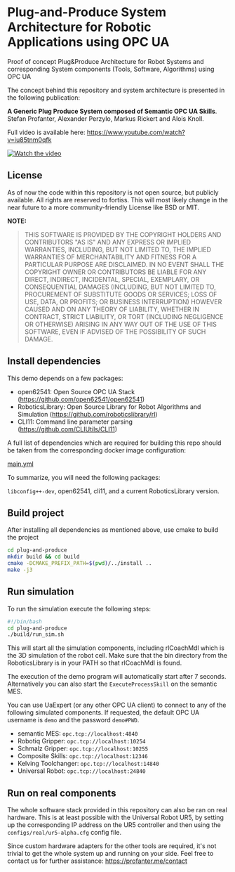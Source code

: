 # Plug-and-Produce System Architecture for Robotic Applications using OPC UA

Proof of concept Plug&amp;Produce Architecture for Robot Systems and corresponding System components (Tools, Software, Algorithms) using OPC UA

The concept behind this repository and system architecture is presented in the following publication:


**A Generic Plug Produce System composed of Semantic OPC UA Skills**.
Stefan Profanter, Alexander Perzylo, Markus Rickert and Alois Knoll.

Full video is available here: https://www.youtube.com/watch?v=iu85tnm0qfk

[![Watch the video](plug-produce-skills-simulation.gif)](https://www.youtube.com/watch?v=iu85tnm0qfk)

## License

As of now the code within this repository is not open source, but publicly available. All rights are reserved to fortiss.
This will most likely change in the near future to a more community-friendly License like BSD or MIT.

**NOTE:**
> THIS SOFTWARE IS PROVIDED BY THE COPYRIGHT HOLDERS AND CONTRIBUTORS "AS IS"
> AND ANY EXPRESS OR IMPLIED WARRANTIES, INCLUDING, BUT NOT LIMITED TO, 
> THE IMPLIED WARRANTIES OF MERCHANTABILITY AND FITNESS FOR A PARTICULAR 
> PURPOSE ARE DISCLAIMED. IN NO EVENT SHALL THE COPYRIGHT OWNER OR CONTRIBUTORS 
> BE LIABLE FOR ANY DIRECT, INDIRECT, INCIDENTAL, SPECIAL, EXEMPLARY, OR 
> CONSEQUENTIAL DAMAGES (INCLUDING, BUT NOT LIMITED TO, PROCUREMENT OF SUBSTITUTE 
> GOODS OR SERVICES; LOSS OF USE, DATA, OR PROFITS; OR BUSINESS INTERRUPTION) 
> HOWEVER CAUSED AND ON ANY THEORY OF LIABILITY, WHETHER IN CONTRACT, STRICT 
> LIABILITY, OR TORT (INCLUDING NEGLIGENCE OR OTHERWISE) ARISING IN ANY WAY OUT 
> OF THE USE OF THIS SOFTWARE, EVEN IF ADVISED OF THE POSSIBILITY OF SUCH DAMAGE.

## Install dependencies

This demo depends on a few packages:

* open62541: Open Source OPC UA Stack (https://github.com/open62541/open62541)
* RoboticsLibrary: Open Source Library for Robot Algorithms and Simulation (https://github.com/roboticslibrary/rl)
* CLI11: Command line parameter parsing (https://github.com/CLIUtils/CLI11)


A full list of dependencies which are required for building this repo should be taken from the corresponding docker image configuration:

[main.yml](.gihtub/workflows/main.yml)


To summarize, you will need the following packages:

`libconfig++-dev`, open62541, cli11, and a current RoboticsLibrary version.

## Build project

After installing all dependencies as mentioned above, use cmake to build the project

```bash
cd plug-and-produce
mkdir build && cd build
cmake -DCMAKE_PREFIX_PATH=$(pwd)/../install ..
make -j3
```

## Run simulation

To run the simulation execute the following steps:

```bash
#!/bin/bash
cd plug-and-produce
./build/run_sim.sh
```

This will start all the simulation components, including rlCoachMdl which is the 3D simulation of the robot cell.
Make sure that the bin directory from the RoboticsLibrary is in your PATH so that rlCoachMdl is found.

The execution of the demo program will automatically start after 7 seconds. Alternatively you can also start the `ExecuteProcessSkill` on the semantic MES.

You can use UaExpert (or any other OPC UA client) to connect to any of the following simulated components.
If requested, the default OPC UA username is `demo` and the password `demo#PWD`.

* semantic MES: `opc.tcp://localhost:4840`
* Robotiq Gripper: `opc.tcp://localhost:10254`
* Schmalz Gripper: `opc.tcp://localhost:10255`
* Composite Skills: `opc.tcp://localhost:12346`
* Kelving Toolchanger: `opc.tcp://localhost:14840`
* Universal Robot: `opc.tcp://localhost:24840`

## Run on real components

The whole software stack provided in this repository can also be ran on real hardware.
This is at least possible with the Universal Robot UR5, by setting up the corresponding IP address on the UR5 controller and then using the `configs/real/ur5-alpha.cfg` config file.

Since custom hardware adapters for the other tools are required, it's not trivial to get the whole system up and running on your side.
Feel free to contact us for further assistance:
https://profanter.me/contact

